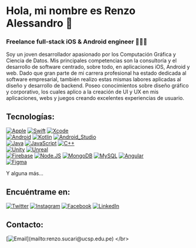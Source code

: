 # Hola, mi nombre es Renzo Alessandro 👋
### Freelance full-stack iOS & Android engineer 👨🏻‍💻

Soy un joven desarrollador apasionado por los Computación Gráfica y Ciencia de Datos. Mis principales competencias son la consultoría y el desarrollo de software centrado, sobre todo, en aplicaciones iOS, Android y web. Dado que gran parte de mi carrera profesional ha estado dedicada al software empresarial, también realizo estas mismas labores aplicadas al diseño y desarrollo de backend. Poseo conocimientos sobre diseño gráfico y corporativo, los cuales aplico a la creación de UI y UX en mis aplicaciones, webs y juegos creando excelentes experiencias de usuario.

## Tecnologías:
[![Apple](https://img.shields.io/badge/iOS-999999?style=for-the-badge&logo=apple&logoColor=white&labelColor=101010)]()
[![Swift](https://img.shields.io/badge/Swift-FA7343?style=for-the-badge&logo=swift&logoColor=white&labelColor=101010)]()
[![Xcode](https://img.shields.io/badge/Xcode-1575F9?style=for-the-badge&logo=xcode&logoColor=white&labelColor=101010)]()
</br>
[![Android](https://img.shields.io/badge/Android-3DDC84?style=for-the-badge&logo=android&logoColor=white&labelColor=101010)]()
[![Kotlin](https://img.shields.io/badge/Kotlin-0095D5?style=for-the-badge&logo=kotlin&logoColor=white&labelColor=101010)]()
[![Android_Studio](https://img.shields.io/badge/Android_Studio-3DDC84?style=for-the-badge&logo=android-studio&logoColor=white&labelColor=101010)]()
</br>
[![Java](https://img.shields.io/badge/Java-007396?style=for-the-badge&logo=java&logoColor=white&labelColor=101010)]()
[![JavaScript](https://img.shields.io/badge/JavaScript-F7DF1E?style=for-the-badge&logo=javascript&logoColor=white&labelColor=101010)]()
[![C++](https://img.shields.io/badge/C++-00599C?style=for-the-badge&logo=cplusplus&logoColor=white&labelColor=101010)]()
</br>
[![Unity](https://img.shields.io/badge/Unity-FFFFFF?style=for-the-badge&logo=unity&logoColor=white&labelColor=101010)]()
[![Unreal](https://img.shields.io/badge/Unreal-0E1128?style=for-the-badge&logo=unreal&logoColor=white&labelColor=101010)]()
</br>
[![Firebase](https://img.shields.io/badge/Firebase-FFCA28?style=for-the-badge&logo=firebase&logoColor=white&labelColor=101010)]()
[![Node.JS](https://img.shields.io/badge/Node.JS-339933?style=for-the-badge&logo=node.js&logoColor=white&labelColor=101010)]()
[![MongoDB](https://img.shields.io/badge/MongoDB-47A248?style=for-the-badge&logo=mongodb&logoColor=white&labelColor=101010)]()
[![MySQL](https://img.shields.io/badge/MySQL-4479A1?style=for-the-badge&logo=mysql&logoColor=white&labelColor=101010)]()
[![Angular](https://img.shields.io/badge/Angular-DD0031?style=for-the-badge&logo=angular&logoColor=white&labelColor=101010)]()
</br>
[![Figma](https://img.shields.io/badge/Figma-F24E1E?style=for-the-badge&logo=figma&logoColor=white&labelColor=101010)]()

Y alguna más...

## Encuéntrame en:

[![Twitter](https://img.shields.io/badge/Twitter-@RenzoAlessandr-1DA1F2?style=for-the-badge&logo=twitter&logoColor=white&labelColor=101010)](https://twitter.com/RenzoAlessandr)
[![Instagram](https://img.shields.io/badge/Instagram-@renzoalessandrocode-E4405F?style=for-the-badge&logo=instagram&logoColor=white&labelColor=101010)](https://www.instagram.com/renzoalessandrocode/)
[![Facebook](https://img.shields.io/badge/Facebook-@RenzoAlessandroCode-1877F2?style=for-the-badge&logo=facebook&logoColor=white&labelColor=101010)](https://www.facebook.com/RenzoAlessandroCode/)
[![LinkedIn](https://img.shields.io/badge/LinkedIn-Renzo_Alessandro_Sucari_Velasquez-0077B5?style=for-the-badge&logo=linkedin&logoColor=white&labelColor=101010)](https://www.linkedin.com/in/renzoalessandrosucarivelasquez14/)

## Contacto:

[![Email](https://img.shields.io/badge/renzo.sucari@ucsp.edu.pe-email_personal_(respuesta_lenta)-D14836?style=for-the-badge&logo=gmail&logoColor=white&labelColor=101010)](mailto:renzo.sucari@ucsp.edu.pe)
</br>

